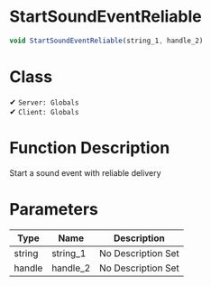 # StartSoundEventReliable
```js
void StartSoundEventReliable(string_1, handle_2)
```
# Class
✔ `Server: Globals`  
✔ `Client: Globals`  

# Function Description
Start a sound event with reliable delivery
# Parameters
Type|Name|Description
--|--|--
string|string_1|No Description Set
handle|handle_2|No Description Set
